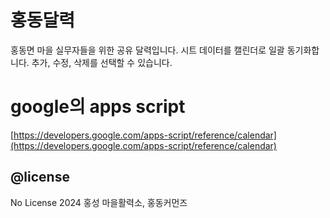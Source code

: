 # 홍동달력

홍동면 마을 실무자들을 위한 공유 달력입니다. 시트 데이터를 캘린더로 일괄 동기화합니다. 추가, 수정, 삭제를 선택할 수 있습니다.

# google의 apps script

[https://developers.google.com/apps-script/reference/calendar](https://developers.google.com/apps-script/reference/calendar)

## @license

No License 2024 홍성 마을활력소, 홍동커먼즈
